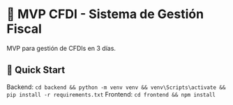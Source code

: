 # 💼 MVP CFDI - Sistema de Gestión Fiscal

MVP para gestión de CFDIs en 3 días.

## 🚀 Quick Start

Backend: `cd backend && python -m venv venv && venv\Scripts\activate && pip install -r requirements.txt`
Frontend: `cd frontend && npm install`